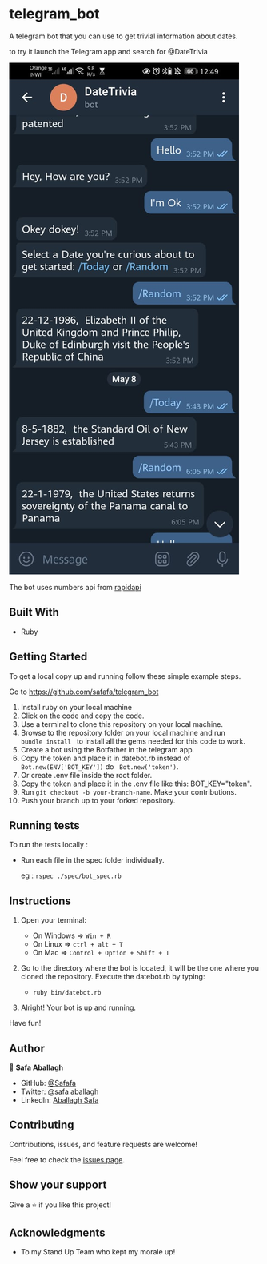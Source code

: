 # telegram_bot

A telegram bot that you can use to get trivial information about  dates. 

to try it launch the Telegram app and search for @DateTrivia


![screenshot](./img/screenshot.jpeg)

The bot uses numbers api from [rapidapi](https://rapidapi.com/divad12/api/numbers-1)

## Built With

- Ruby  

## Getting Started

To get a local copy up and running follow these simple example steps.

Go to https://github.com/safafa/telegram_bot

1. Install ruby on your local machine
2. Click on the code and copy the code.
3. Use a terminal to clone this repository on your local machine.
4. Browse to the repository folder on your local machine and run <code> bundle install </code> to install all the gems needed for this code to work.
5. Create a bot using the Botfather in the telegram app.
6. Copy the token and place it in datebot.rb instead of <code> Bot.new(ENV['BOT_KEY'])</code> do <code> Bot.new('token')</code>.
7. Or create .env file inside the root folder.
8. Copy the token and place it in the .env file like this: BOT_KEY="token".
9. Run <code>git checkout -b your-branch-name</code>. Make your contributions.
10. Push your branch up to your forked repository.

## Running tests

To run the tests locally :

- Run each file in the spec folder individually.

   eg : `rspec ./spec/bot_spec.rb` 


## Instructions

1) Open your terminal:
    - On Windows => <code>Win + R</code>
    - On Linux => <code>ctrl + alt + T</code>
    - On Mac => <code>Control + Option + Shift + T</code>

2) Go to the directory where the bot is located, it will be the one where you cloned the repository. Execute the datebot.rb by typing:
    - <code>ruby bin/datebot.rb</code>

3) Alright! Your bot is up and running.


Have fun!

## Author

👤 **Safa Aballagh**

- GitHub: [@Safafa](https://github.com/safafa)
- Twitter: [@safa aballagh](https://twitter.com/Aballagh_S)
- LinkedIn: [Aballagh Safa](https://www.linkedin.com/in/aballaghsafa/)

## Contributing

Contributions, issues, and feature requests are welcome!

Feel free to check the [issues page](https://github.com/safafa/telegram_bot/issues).

## Show your support

Give a ⭐️ if you like this project!

## Acknowledgments

- To my Stand Up Team who kept my morale up!
